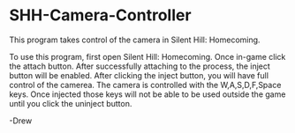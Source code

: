 # SHH-Camera-Controller

This program takes control of the camera in Silent Hill: Homecoming.

To use this program, first open Silent Hill: Homecoming. Once in-game click the attach button. After successfully attaching to the process, the inject button will be enabled. After clicking the inject button, you will have full control of the camerea. The camera is controlled with the W,A,S,D,F,Space keys. Once injected those keys will not be able to be used outside the game until you click the uninject button. 

-Drew
